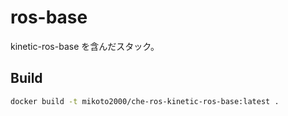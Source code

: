 # ros-base

kinetic-ros-base を含んだスタック。

## Build

```sh
docker build -t mikoto2000/che-ros-kinetic-ros-base:latest .
```


